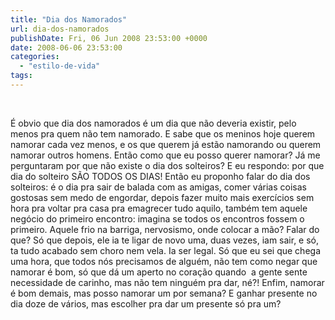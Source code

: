 ```yaml
---
title: "Dia dos Namorados"
url: dia-dos-namorados
publishDate: Fri, 06 Jun 2008 23:53:00 +0000
date: 2008-06-06 23:53:00
categories: 
  - "estilo-de-vida"
tags: 
---
```

<a href="http://3.bp.blogspot.com/_BzqI_RDZ6O4/SbxDrOeI27I/AAAAAAAAAIk/j5u5mSLM2Jw/s1600-h/200489897-001.jpg"><img src="http://3.bp.blogspot.com/_BzqI_RDZ6O4/SbxDrOeI27I/AAAAAAAAAIk/j5u5mSLM2Jw/s320/200489897-001.jpg" border="0" alt=""></a><br><div><br></div><div>É obvio que dia dos namorados é um dia que não deveria existir, pelo menos pra quem não tem namorado. E sabe que os meninos hoje querem namorar cada vez menos, e os que querem já estão namorando ou querem namorar outros homens. Então como que eu posso querer namorar? Já me perguntaram por que não existe o dia dos solteiros? E eu respondo: por que dia do solteiro SÃO TODOS OS DIAS! Então eu proponho falar do dia dos solteiros: é o dia pra sair de balada com as amigas, comer várias coisas gostosas sem medo de engordar, depois fazer muito mais exercícios sem hora pra voltar pra casa pra emagrecer tudo aquilo, também tem aquele negócio do primeiro encontro: imagina se todos os encontros fossem o primeiro. Aquele frio na barriga, nervosismo, onde colocar a mão? Falar do que? Só que depois, ele ia te ligar de novo uma, duas vezes, iam sair, e só, ta tudo acabado sem choro nem vela. Ia ser legal. Só que eu sei que chega uma hora, que todos nós precisamos de alguém, não tem como negar que namorar é bom, só que dá um aperto no coração quando  a gente sente necessidade de carinho, mas não tem ninguém pra dar, né?! Enfim, namorar é bom demais, mas posso namorar um por semana? E ganhar presente no dia doze de vários, mas escolher pra dar um presente só pra um?</div><div><br></div>
